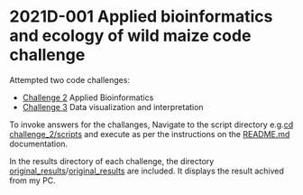 # 2021D-001 Applied bioinformatics and ecology of wild maize code challenge

Attempted two code challenges:
* [Challenge 2](challenge_2) Applied Bioinformatics
* [Challenge 3](challenge_3) Data visualization and interpretation

To invoke answers for the challanges, Navigate to the script directory e.g.[cd challenge_2/scripts](challenge_2/scripts) and execute as per the instructions on the [README.md](challenge_2/README.md) documentation.

In the results directory of each challenge, the directory [original_results](challenge_2/results/original_results)/[original_results](challenge_3/results/original_results) are included. It displays the result achived from my PC.
